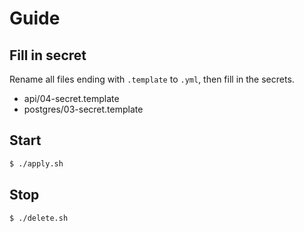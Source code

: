 # Guide

## Fill in secret

Rename all files ending with `.template` to `.yml`, then fill in the secrets.

- api/04-secret.template
- postgres/03-secret.template

## Start

```bash
$ ./apply.sh
```

## Stop

```bash
$ ./delete.sh
```
